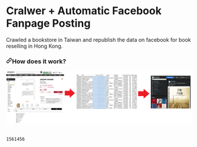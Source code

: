 # Cralwer + Automatic Facebook Fanpage Posting
Crawled a bookstore in Taiwan and republish the data on facebook for book reselling in Hong Kong.



<h3><a id="user-content-how-does-the-utensor-workflow-work" class="anchor" aria-hidden="true" href="#how-does-the-utensor-workflow-work"><svg class="octicon octicon-link" viewBox="0 0 16 16" version="1.1" width="16" height="16" aria-hidden="true"><path fill-rule="evenodd" d="M7.775 3.275a.75.75 0 001.06 1.06l1.25-1.25a2 2 0 112.83 2.83l-2.5 2.5a2 2 0 01-2.83 0 .75.75 0 00-1.06 1.06 3.5 3.5 0 004.95 0l2.5-2.5a3.5 3.5 0 00-4.95-4.95l-1.25 1.25zm-4.69 9.64a2 2 0 010-2.83l2.5-2.5a2 2 0 012.83 0 .75.75 0 001.06-1.06 3.5 3.5 0 00-4.95 0l-2.5 2.5a3.5 3.5 0 004.95 4.95l1.25-1.25a.75.75 0 00-1.06-1.06l-1.25 1.25a2 2 0 01-2.83 0z"></path></svg></a>How does it work?</h3>

<div><a target="_blank" rel="noopener noreferrer" href="https://github.com/hankblah/Facebook_Update/blob/master/2.png"><img src="https://github.com/hankblah/Facebook_Update/blob/master/2.png" width="1500" align="center/" style="max-width:100%;"></a></div>

<pre><code>
1561456
</code></pre>
